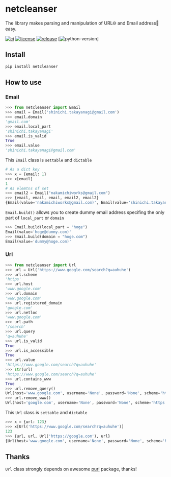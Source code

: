 # netcleanser

The library makes parsing and manipulation of URL🌐 and Email address📧 easy.

[![ci](https://github.com/y-bar/netcleanser/actions/workflows/ci.yml/badge.svg)](https://github.com/y-bar/netcleanser/actions/workflows/ci.yml)
[![license](https://img.shields.io/github/license/y-bar/netcleanser.svg)](https://github.com/y-bar/netcleanser/blob/master/LICENSE)
[![release](https://img.shields.io/github/release/y-bar/netcleanser.svg)](https://github.com/y-bar/netcleanser/releases/latest)
[![python-version](https://img.shields.io/badge/python-3.7+-blue.svg)]

## Install

```bash
pip install netcleanser
```

## How to use

### Email 

```python
>>> from netcleanser import Email
>>> email = Email('shinichi.takayanagi@gmail.com')
>>> email.domain
'gmail.com'
>>> email.local_part
'shinichi.takayanagi'
>>> email.is_valid
True
>>> email.value
'shinichi.takayanagi@gmail.com'
```

This `Email` class is `settable` and `dictable`
```python
# As a dict key
>>> x = {email: 1}
>>> x[email]
1
# As elemtns of set
>>> email2 = Email("nakamichiworks@gmail.com")
>>> {email, email, email, email2, email2}
{Email(value='nakamichiworks@gmail.com)', Email(value='shinichi.takayanagi@gmail.com)'}
```

`Email.build()` allows you to create dummy email address specifing the only part of `local_part` or `domain`

```python
>>> Email.build(local_part = "hoge")
Email(value='hoge@dummy.com)'
>>> Email.build(domain = "hoge.com")
Email(value='dummy@hoge.com)'
```

### Url

```python
>>> from netcleanser import Url
>>> url = Url('https://www.google.com/search?q=auhuhe')
>>> url.scheme
'https'
>>> url.host
'www.google.com'
>>> url.domain
'www.google.com'
>>> url.registered_domain
'google.com'
>>> url.netloc
'www.google.com'
>>> url.path
'/search'
>>> url.query
'q=auhuhe'
>>> url.is_valid
True
>>> url.is_accessible
True
>>> url.value
'https://www.google.com/search?q=auhuhe'
>>> str(url)
'https://www.google.com/search?q=auhuhe'
>>> url.contains_www
True
>>> url.remove_query()
Url(host='www.google.com', username='None', password='None', scheme='https', port='None', path='/search', query='', fragment='')
>>> url.remove_www()
Url(host='google.com', username='None', password='None', scheme='https', port='None', path='/search', query='q=auhuhe', fragment='')
```

This `Url` class is `settable` and `dictable`
```python
>>> x = {url: 123}
>>> x[Url('https://www.google.com/search?q=auhuhe')]
123
>>> {url, url, Url('https://google.com'), url}
{Url(host='www.google.com', username='None', password='None', scheme='https', port='None', path='/search', query='q=auhuhe', fragment=''), Url(host='google.com', username='None', password='None', scheme='https', port='None', path='', query='', fragment='')}
```

## Thanks
`Url` class strongly depends on awesome [purl](https://github.com/codeinthehole/purl) package, thanks!
